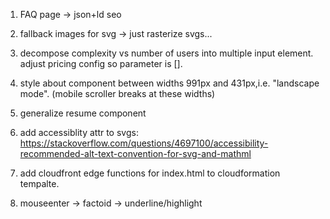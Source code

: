 1. FAQ page -> json+ld seo

2. fallback images for svg -> just rasterize svgs...

3. decompose complexity vs number of users into multiple input element. adjust pricing config so parameter is [].

4. style about component between widths 991px and 431px,i.e. "landscape mode". (mobile scroller breaks at these widths)

5. generalize resume component

6. add accessiblity attr to svgs: https://stackoverflow.com/questions/4697100/accessibility-recommended-alt-text-convention-for-svg-and-mathml

7. add cloudfront edge functions for index.html to cloudformation tempalte.

8. mouseenter -> factoid -> underline/highlight
